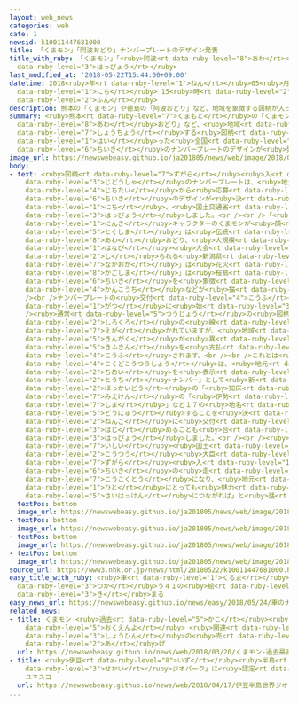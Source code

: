 ```yaml
---
layout: web_news
categories: web
cate: 1
newsid: k10011447681000
title: 「くまモン」「阿波おどり」ナンバープレートのデザイン発表
title_with_ruby: 「くまモン」「<ruby>阿波<rt data-ruby-level="8">あわ</rt></ruby>おどり」ナンバープレートのデザイン<ruby>発表<rt
  data-ruby-level="3">はっぴょう</rt></ruby>
last_modified_at: '2018-05-22T15:44:00+09:00'
datetime: 2018<ruby>年<rt data-ruby-level="1">ねん</rt></ruby>05<ruby>月<rt data-ruby-level="1">がつ</rt></ruby>22<ruby>日<rt
  data-ruby-level="1">にち</rt></ruby> 15<ruby>時<rt data-ruby-level="2">じ</rt></ruby>44<ruby>分<rt
  data-ruby-level="2">ふん</rt></ruby>
description: 熊本の「くまモン」や徳島の「阿波おどり」など、地域を象徴する図柄が入った全国４１の地域のナンバープレートのデザインが発表されました。
summary: <ruby>熊本<rt data-ruby-level="7">くまもと</rt></ruby>の「くまモン」や<ruby>徳島<rt data-ruby-level="5">とくしま</rt></ruby>の「<ruby>阿波<rt
  data-ruby-level="8">あわ</rt></ruby>おどり」など、<ruby>地域<rt data-ruby-level="6">ちいき</rt></ruby>を<ruby>象徴<rt
  data-ruby-level="7">しょうちょう</rt></ruby>する<ruby>図柄<rt data-ruby-level="7">ずがら</rt></ruby>が<ruby>入<rt
  data-ruby-level="1">はい</rt></ruby>った<ruby>全国<rt data-ruby-level="3">ぜんこく</rt></ruby>４１の<ruby>地域<rt
  data-ruby-level="6">ちいき</rt></ruby>のナンバープレートのデザインが<ruby>発表<rt data-ruby-level="3">はっぴょう</rt></ruby>されました。
image_url: https://newswebeasy.github.io/ja201805/news/web/image/2018/05/22/K10011447681_1805221138_1805221139_01_02.jpg
body:
- text: <ruby>図柄<rt data-ruby-level="7">ずがら</rt></ruby><ruby>入<rt data-ruby-level="1">い</rt></ruby>りの<ruby>自動車<rt
    data-ruby-level="3">じどうしゃ</rt></ruby>のナンバープレートは、<ruby>地元<rt data-ruby-level="2">じもと</rt></ruby>の<ruby>自治体<rt
    data-ruby-level="4">じちたい</rt></ruby>から<ruby>応募<rt data-ruby-level="7">おうぼ</rt></ruby>があった４１の<ruby>地域<rt
    data-ruby-level="6">ちいき</rt></ruby>のデザインが<ruby>決<rt data-ruby-level="3">き</rt></ruby>まり、２２<ruby>日<rt
    data-ruby-level="1">にち</rt></ruby>、<ruby>国土交通省<rt data-ruby-level="4">こくどこうつうしょう</rt></ruby>が<ruby>発表<rt
    data-ruby-level="3">はっぴょう</rt></ruby>しました。<br /><br />「<ruby>熊本<rt data-ruby-level="7">くまもと</rt></ruby>」は<ruby>人気<rt
    data-ruby-level="1">にんき</rt></ruby>キャラクターのくまモンが<ruby>顔<rt data-ruby-level="2">かお</rt></ruby>をのぞかせたデザイン、「<ruby>徳島<rt
    data-ruby-level="5">とくしま</rt></ruby>」は<ruby>伝統<rt data-ruby-level="5">でんとう</rt></ruby>の<ruby>阿波<rt
    data-ruby-level="8">あわ</rt></ruby>おどり、<ruby>大規模<rt data-ruby-level="6">だいきぼ</rt></ruby>な<ruby>花火<rt
    data-ruby-level="1">はなび</rt></ruby><ruby>大会<rt data-ruby-level="2">たいかい</rt></ruby>が<ruby>知<rt
    data-ruby-level="2">し</rt></ruby>られる<ruby>新潟県<rt data-ruby-level="7">にいがたけん</rt></ruby>の「<ruby>長岡<rt
    data-ruby-level="7">ながおか</rt></ruby>」は<ruby>花火<rt data-ruby-level="1">はなび</rt></ruby>、「<ruby>鹿児島<rt
    data-ruby-level="8">かごしま</rt></ruby>」は<ruby>桜島<rt data-ruby-level="5">さくらじま</rt></ruby>といったように、<ruby>地域<rt
    data-ruby-level="6">ちいき</rt></ruby>を<ruby>象徴<rt data-ruby-level="7">しょうちょう</rt></ruby>するキャラクターや<ruby>観光地<rt
    data-ruby-level="4">かんこうち</rt></ruby>などが<ruby>描<rt data-ruby-level="7">えが</rt></ruby>かれています。<br
    /><br />ナンバープレートの<ruby>交付<rt data-ruby-level="4">こうふ</rt></ruby>はことし１０<ruby>月<rt
    data-ruby-level="1">がつ</rt></ruby>に<ruby>始<rt data-ruby-level="3">はじ</rt></ruby>まります。<br
    /><ruby>通常<rt data-ruby-level="5">つうじょう</rt></ruby>の<ruby>図柄<rt data-ruby-level="7">ずがら</rt></ruby>は<ruby>白黒<rt
    data-ruby-level="2">しろくろ</rt></ruby>の<ruby>線<rt data-ruby-level="2">せん</rt></ruby>で<ruby>描<rt
    data-ruby-level="7">えが</rt></ruby>かれていますが、<ruby>地域<rt data-ruby-level="6">ちいき</rt></ruby>によって<ruby>金額<rt
    data-ruby-level="5">きんがく</rt></ruby>が<ruby>異<rt data-ruby-level="6">こと</rt></ruby>なる<ruby>寄付金<rt
    data-ruby-level="5">きふきん</rt></ruby>を<ruby>支払<rt data-ruby-level="7">しはら</rt></ruby>うとカラーのナンバープレートが<ruby>交付<rt
    data-ruby-level="4">こうふ</rt></ruby>されます。<br /><br />これとは<ruby>別<rt data-ruby-level="4">べつ</rt></ruby>に<ruby>国土交通省<rt
    data-ruby-level="4">こくどこうつうしょう</rt></ruby>は、<ruby>地元<rt data-ruby-level="2">じもと</rt></ruby>の<ruby>地名<rt
    data-ruby-level="2">ちめい</rt></ruby>を<ruby>表示<rt data-ruby-level="5">ひょうじ</rt></ruby>するいわゆる「ご<ruby>当地<rt
    data-ruby-level="2">とうち</rt></ruby>ナンバー」として<ruby>新<rt data-ruby-level="2">あら</rt></ruby>たに<ruby>北海道<rt
    data-ruby-level="2">ほっかいどう</rt></ruby>の「<ruby>知床<rt data-ruby-level="8">しれとこ</rt></ruby>」や<ruby>三重県<rt
    data-ruby-level="7">みえけん</rt></ruby>の「<ruby>伊勢<rt data-ruby-level="8">いせ</rt></ruby><ruby>志摩<rt
    data-ruby-level="7">しま</rt></ruby>」など１７の<ruby>地名<rt data-ruby-level="2">ちめい</rt></ruby>を<ruby>導入<rt
    data-ruby-level="5">どうにゅう</rt></ruby>することを<ruby>決<rt data-ruby-level="3">き</rt></ruby>め、２<ruby>年後<rt
    data-ruby-level="2">ねんご</rt></ruby>に<ruby>交付<rt data-ruby-level="4">こうふ</rt></ruby>を<ruby>始<rt
    data-ruby-level="3">はじ</rt></ruby>めることも<ruby>合<rt data-ruby-level="2">あ</rt></ruby>わせて<ruby>発表<rt
    data-ruby-level="3">はっぴょう</rt></ruby>しました。<br /><br /><ruby>記者会見<rt data-ruby-level="3">きしゃかいけん</rt></ruby>で<ruby>石井<rt
    data-ruby-level="7">いしい</rt></ruby><ruby>国土<rt data-ruby-level="2">こくど</rt></ruby><ruby>交通<rt
    data-ruby-level="2">こうつう</rt></ruby><ruby>大臣<rt data-ruby-level="4">だいじん</rt></ruby>は「<ruby>図柄<rt
    data-ruby-level="7">ずがら</rt></ruby><ruby>入<rt data-ruby-level="1">い</rt></ruby>りナンバーが<ruby>地域<rt
    data-ruby-level="6">ちいき</rt></ruby>の<ruby>走<rt data-ruby-level="2">はし</rt></ruby>る<ruby>広告塔<rt
    data-ruby-level="7">こうこくとう</rt></ruby>になり、<ruby>地元<rt data-ruby-level="2">じもと</rt></ruby>の<ruby>人<rt
    data-ruby-level="1">ひと</rt></ruby>にとっても<ruby>魅力<rt data-ruby-level="7">みりょく</rt></ruby>の<ruby>再発見<rt
    data-ruby-level="5">さいはっけん</rt></ruby>につながれば」と<ruby>話<rt data-ruby-level="2">はな</rt></ruby>していました。
  textPos: bottom
  image_url: https://newswebeasy.github.io/ja201805/news/web/image/2018/05/22/K10011447681_1805221138_1805221139_01_03.jpg
- textPos: bottom
  image_url: https://newswebeasy.github.io/ja201805/news/web/image/2018/05/22/K10011447681_1805221534_1805221543_01_04.jpg
- textPos: bottom
  image_url: https://newswebeasy.github.io/ja201805/news/web/image/2018/05/22/K10011447681_1805221534_1805221543_01_05.jpg
- textPos: bottom
  image_url: https://newswebeasy.github.io/ja201805/news/web/image/2018/05/22/K10011447681_1805221535_1805221543_01_06.jpg
source_url: https://www3.nhk.or.jp/news/html/20180522/k10011447681000.html
easy_title_with_ruby: <ruby>車<rt data-ruby-level="1">くるま</rt></ruby>のナンバープレートに<ruby>使<rt
  data-ruby-level="3">つか</rt></ruby>う４１の<ruby>絵<rt data-ruby-level="2">え</rt></ruby>が<ruby>決<rt
  data-ruby-level="3">き</rt></ruby>まる
easy_news_url: https://newswebeasy.github.io/news/easy/2018/05/24/車のナンバープレートに使う41の絵が決まる
related_news:
- title: くまモン <ruby>過去<rt data-ruby-level="5">かこ</rt></ruby><ruby>最高<rt data-ruby-level="4">さいこう</rt></ruby>の1400<ruby>億円余<rt
    data-ruby-level="5">おくえんよ</rt></ruby> <ruby>関連<rt data-ruby-level="4">かんれん</rt></ruby><ruby>商品<rt
    data-ruby-level="3">しょうひん</rt></ruby>の<ruby>売<rt data-ruby-level="2">う</rt></ruby>り<ruby>上<rt
    data-ruby-level="2">あ</rt></ruby>げ
  url: https://newswebeasy.github.io/news/web/2018/03/20/くまモン-過去最高の1400億円余-関連商品の売り上げ
- title: <ruby>伊豆<rt data-ruby-level="8">いず</rt></ruby><ruby>半島<rt data-ruby-level="3">はんとう</rt></ruby>「<ruby>世界<rt
    data-ruby-level="3">せかい</rt></ruby>ジオパーク」に<ruby>認定<rt data-ruby-level="7">にんてい</rt></ruby>
    ユネスコ
  url: https://newswebeasy.github.io/news/web/2018/04/17/伊豆半島世界ジオパークに認定-ユネスコ
...
```

